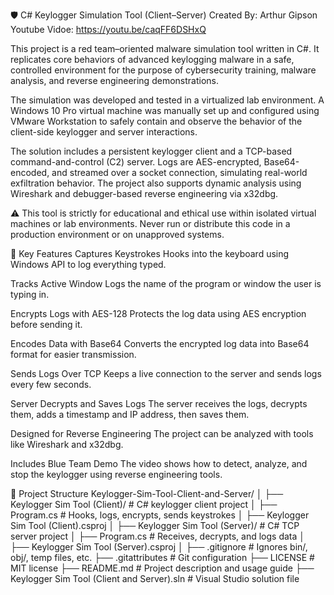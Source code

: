🛡️ C# Keylogger Simulation Tool (Client–Server)
Created By: Arthur Gipson
Youtube Vidoe: https://youtu.be/caqFF6DSHxQ

This project is a red team–oriented malware simulation tool written in C#. It replicates core behaviors of advanced keylogging malware in a safe, controlled environment for the purpose of cybersecurity training, malware analysis, and reverse engineering demonstrations.

The simulation was developed and tested in a virtualized lab environment. A Windows 10 Pro virtual machine was manually set up and configured using VMware Workstation to safely contain and observe the behavior of the client-side keylogger and server interactions.

The solution includes a persistent keylogger client and a TCP-based command-and-control (C2) server. Logs are AES-encrypted, Base64-encoded, and streamed over a socket connection, simulating real-world exfiltration behavior. The project also supports dynamic analysis using Wireshark and debugger-based reverse engineering via x32dbg.

⚠️ This tool is strictly for educational and ethical use within isolated virtual machines or lab environments. Never run or distribute this code in a production environment or on unapproved systems.

🔧 Key Features
Captures Keystrokes
Hooks into the keyboard using Windows API to log everything typed.

Tracks Active Window
Logs the name of the program or window the user is typing in.

Encrypts Logs with AES-128
Protects the log data using AES encryption before sending it.

Encodes Data with Base64
Converts the encrypted log data into Base64 format for easier transmission.

Sends Logs Over TCP
Keeps a live connection to the server and sends logs every few seconds.

Server Decrypts and Saves Logs
The server receives the logs, decrypts them, adds a timestamp and IP address, then saves them.

Designed for Reverse Engineering
The project can be analyzed with tools like Wireshark and x32dbg.

Includes Blue Team Demo
The video shows how to detect, analyze, and stop the keylogger using reverse engineering tools.

📁 Project Structure
Keylogger-Sim-Tool-Client-and-Server/
│
├── Keylogger Sim Tool (Client)/       # C# keylogger client project
│   ├── Program.cs                     # Hooks, logs, encrypts, sends keystrokes
│   ├── Keylogger Sim Tool (Client).csproj
│
├── Keylogger Sim Tool (Server)/       # C# TCP server project
│   ├── Program.cs                     # Receives, decrypts, and logs data
│   ├── Keylogger Sim Tool (Server).csproj
│
├── .gitignore                         # Ignores bin/, obj/, temp files, etc.
├── .gitattributes                     # Git configuration
├── LICENSE                            # MIT license
├── README.md                          # Project description and usage guide
├── Keylogger Sim Tool (Client and Server).sln  # Visual Studio solution file
